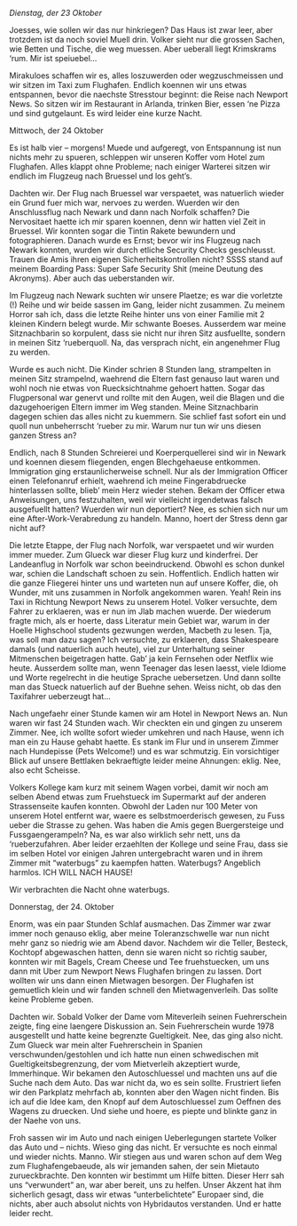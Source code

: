  
*Dienstag, der 23 Oktober*

Joesses, wie sollen wir das nur hinkriegen? Das Haus ist zwar leer, aber trotzdem ist da noch soviel Muell drin. Volker sieht nur die grossen Sachen, wie Betten und Tische, die weg muessen. Aber ueberall liegt Krimskrams ‘rum. Mir ist speiuebel…

Mirakuloes schaffen wir es, alles loszuwerden oder wegzuschmeissen und wir sitzen im Taxi zum Flughafen. Endlich koennen wir uns etwas entspannen, bevor die naechste Stresstour beginnt: die Reise nach Newport News. So sitzen wir im Restaurant in Arlanda, trinken Bier, essen ‘ne Pizza und sind gutgelaunt. Es wird leider eine kurze Nacht.

Mittwoch, der 24 Oktober

Es ist halb vier – morgens! Muede und aufgeregt, von Entspannung ist nun nichts mehr zu spueren, schleppen wir unseren Koffer vom Hotel zum Flughafen. Alles klappt ohne Probleme; nach einiger Warterei sitzen wir endlich im Flugzeug nach Bruessel und los geht’s. 

Dachten wir. Der Flug nach Bruessel war verspaetet, was natuerlich wieder ein Grund fuer mich war, nervoes zu werden. Wuerden wir den Anschlussflug nach Newark und dann nach Norfolk schaffen? Die Nervositaet haette ich mir sparen koennen, denn wir hatten viel Zeit in Bruessel. Wir konnten sogar die Tintin Rakete bewundern und fotographieren. 
Danach wurde es Ernst; bevor wir ins Flugzeug nach Newark konnten, wurden wir durch etliche Security Checks geschleusst. Trauen die Amis ihren eigenen Sicherheitskontrollen nicht? SSSS stand auf meinem Boarding Pass: Super Safe Security Shit (meine Deutung des Akronyms). Aber auch das ueberstanden wir.

Im Flugzeug nach Newark suchten wir unsere Plaetze; es war die vorletzte (!) Reihe und wir beide sassen im Gang, leider nicht zusammen. Zu meinem Horror sah ich, dass die letzte Reihe hinter uns von einer Familie mit 2 kleinen Kindern belegt wurde. Mir schwante Boeses. Ausserdem war meine Sitznachbarin so korpulent, dass sie nicht nur ihren Sitz ausfuellte, sondern in meinen Sitz ‘rueberquoll. Na, das versprach nicht, ein angenehmer Flug zu werden.

Wurde es auch nicht. Die Kinder schrien 8 Stunden lang, strampelten in meinen Sitz strampelnd, waehrend die Eltern fast genauso laut waren und wohl noch nie etwas von Ruecksichtnahme gehoert hatten. Sogar das Flugpersonal war genervt und rollte mit den Augen, weil die Blagen und die dazugehoerigen Eltern immer im Weg standen. Meine Sitznachbarin dagegen schien das alles nicht zu kuemmern. Sie schlief fast sofort ein und quoll nun unbeherrscht ‘rueber zu mir. Warum nur tun wir uns diesen ganzen Stress an?

Endlich, nach 8 Stunden Schreierei und Koerperquellerei sind wir in Newark und koennen diesem fliegenden, engen Blechgehaeuse entkommen. Immigration ging erstaunlicherweise schnell. Nur als der Immigration Officer einen Telefonanruf erhielt, waehrend ich meine Fingerabdruecke hinterlassen sollte, blieb’ mein Herz wieder stehen. Bekam der Officer etwa Anweisungen, uns festzuhalten, weil wir vielleicht irgendetwas falsch ausgefuellt hatten? Wuerden wir nun deportiert? Nee, es schien sich nur um eine After-Work-Verabredung zu handeln. Manno, hoert der Stress denn gar nicht auf?

Die letzte Etappe, der Flug nach Norfolk, war verspaetet und wir wurden immer mueder. Zum Glueck war dieser Flug kurz und kinderfrei. Der Landeanflug in Norfolk war schon beeindruckend. Obwohl es schon dunkel war, schien die Landschaft schoen zu sein. Hoffentlich. Endlich hatten wir die ganze Fliegerei hinter uns und warteten nun auf unsere Koffer, die, oh Wunder, mit uns zusammen in Norfolk angekommen waren. Yeah! Rein ins Taxi in Richtung Newport News zu unserem Hotel. Volker versuchte, dem Fahrer zu erklaeren, was er nun im Jlab machen wuerde. Der wiederum fragte mich, als er hoerte, dass Literatur mein Gebiet war, warum in der Hoelle Highschool students gezwungen werden, Macbeth zu lesen. Tja, was soll man dazu sagen? Ich versuchte, zu erklaeren, dass Shakespeare damals (und natuerlich auch heute), viel zur Unterhaltung seiner Mitmenschen beigetragen hatte. Gab’ ja kein Fernsehen oder Netflix wie heute. Ausserdem sollte man, wenn Teenager das lesen laesst, viele Idiome und Worte regelrecht in die heutige Sprache uebersetzen. Und dann sollte man das Stueck natuerlich auf der Buehne sehen. Weiss nicht, ob das den Taxifahrer ueberzeugt hat...

Nach ungefaehr einer Stunde kamen wir am Hotel in Newport News an. Nun waren wir fast 24 Stunden wach. Wir checkten ein und gingen zu unserem Zimmer. Nee, ich wollte sofort wieder umkehren und nach Hause, wenn ich man ein zu Hause gehabt haette. Es stank im Flur und in unserem Zimmer nach Hundepisse (Pets Welcome!) und es war schmutzig. Ein vorsichtiger Blick auf unsere Bettlaken bekraeftigte leider meine Ahnungen: eklig. Nee, also echt Scheisse.

Volkers Kollege kam kurz mit seinem Wagen vorbei, damit wir noch am selben Abend etwas zum Fruehstueck im Supermarkt auf der anderen Strassenseite kaufen konnten. Obwohl der Laden nur 100 Meter von unserem Hotel entfernt war, waere es selbstmoerderisch gewesen, zu Fuss ueber die Strasse zu gehen. Was haben die Amis gegen Buergersteige und Fussgaengerampeln?
Na, es war also wirklich sehr nett, uns da ‘rueberzufahren. Aber leider erzaehlten der Kollege und seine Frau, dass sie im selben Hotel vor einigen Jahren untergebracht waren und in ihrem Zimmer mit “waterbugs” zu kaempfen hatten. Waterbugs? Angeblich harmlos. ICH WILL NACH HAUSE!

Wir verbrachten die Nacht ohne waterbugs.

Donnerstag, der 24. Oktober

Enorm, was ein paar Stunden Schlaf ausmachen. Das Zimmer war zwar immer noch genauso eklig, aber meine Toleranzschwelle war nun nicht mehr ganz so niedrig wie am Abend davor. Nachdem wir die Teller, Besteck, Kochtopf abgewaschen hatten, denn sie waren nicht so richtig sauber, konnten wir mit Bagels, Cream Cheese und Tee fruehstuecken, um uns dann mit Uber zum Newport News Flughafen bringen zu lassen. Dort wollten wir uns dann einen Mietwagen besorgen. Der Flughafen ist gemuetlich klein und wir fanden schnell den Mietwagenverleih. Das sollte keine Probleme geben.

Dachten wir. Sobald Volker der Dame vom Miteverleih seinen Fuehrerschein zeigte, fing eine laengere Diskussion an. Sein Fuehrerschein wurde 1978 ausgestellt und hatte keine begrenzte Gueltigkeit. Nee, das ging also nicht. Zum Glueck war mein alter Fuehrerschein in Spanien verschwunden/gestohlen und ich hatte nun einen schwedischen mit Gueltigkeitsbegrenzung, der vom Mietverleih akzeptiert wurde, Immerhinque. Wir bekamen den Autoschluessel und machten uns auf die Suche nach dem Auto. Das war nicht da, wo es sein sollte. Frustriert liefen wir den Parkplatz mehrfach ab, konnten aber den Wagen nicht finden. Bis ich auf die Idee kam, den Knopf auf dem Autoschluessel zum Oeffnen des Wagens zu druecken. Und siehe und hoere, es piepte und blinkte ganz in der Naehe von uns.

Froh sassen wir im Auto und nach einigen Ueberlegungen startete Volker das Auto und – nichts. Wieso ging das nicht. Er versuchte es noch einmal und wieder nichts. Manno. Wir stiegen aus und waren schon auf dem Weg zum Flughafengebaeude, als wir jemanden sahen, der sein Mietauto zurueckbrachte. Den konnten wir bestimmt um Hilfe bitten. Dieser Herr sah uns “verwundert” an, war aber bereit, uns zu helfen. Unser Akzent hat ihm sicherlich gesagt, dass wir etwas “unterbelichtete” Europaer sind, die nichts, aber auch absolut nichts von Hybridautos verstanden. Und er hatte leider recht.  



